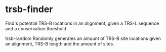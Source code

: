 # trsb-finder
Find's potential TRS-B locations in an alignment, given a TRS-L sequence and a conservation threshold

trsb-random
Randomly generates an amount of TRS-B site locations given an alignment, TRS-B length and the amount of sites.

